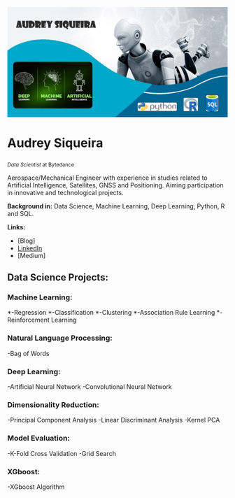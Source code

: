 <p align="center">
  <img src="banner1.jpg" >
</p>

# Audrey Siqueira
<sub>*Data Scientist* at Bytedance </sub>

Aerospace/Mechanical Engineer with experience in studies related to Artificial Intelligence, Satellites, GNSS and Positioning.
Aiming participation in innovative and technological projects. 

**Background in:** Data Science, Machine Learning, Deep Learning, Python, R and SQL. 
 
 **Links:**
* [Blog]
* [LinkedIn](https://www.linkedin.com/in/audrey-siqueira-b5341ba3/)
* [Medium]


## Data Science Projects:

### Machine Learning:
*-Regression
*-Classification
*-Clustering
*-Association Rule Learning
*-Reinforcement Learning

### Natural Language Processing:
-Bag of Words

### Deep Learning:
-Artificial Neural Network
-Convolutional Neural Network

### Dimensionality Reduction:
-Principal Component Analysis
-Linear Discriminant Analysis
-Kernel PCA

### Model Evaluation:
-K-Fold Cross Validation
-Grid Search

### XGboost:
-XGboost Algorithm

